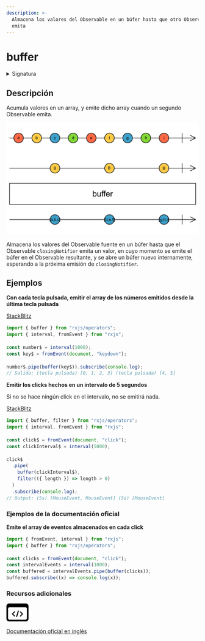```yaml
---
description: >-
  Almacena los valores del Observable en un búfer hasta que otro Observable
  emita
---
```


# buffer

<details>

<summary>Signatura</summary>

#### Firma

`buffer<T>(closingNotifier: Observable<any>): OperatorFunction<T, T[]>`

#### Parámetros

#### Retorna

`OperatorFunction<T, T[]>`: Un Observable de búferes, que son arrays de valores.

</details>

## Descripción

Acumula valores en un array, y emite dicho array cuando un segundo Observable emita.

![Diagrama de canicas del operador buffer](assets/images/marble-diagrams/transformation/buffer.png)

Almacena los valores del Observable fuente en un búfer hasta que el Observable `closingNotifier` emita un valor, en cuyo momento se emite el búfer en el Observable resultante, y se abre un búfer nuevo internamente, esperando a la próxima emisión de `closingNotifier`.

## Ejemplos

**Con cada tecla pulsada, emitir el array de los números emitidos desde la última tecla pulsada**

[StackBlitz](https://stackblitz.com/edit/rxjs-buffer-1?file=index.ts)

```typescript
import { buffer } from "rxjs/operators";
import { interval, fromEvent } from "rxjs";

const number$ = interval(1000);
const key$ = fromEvent(document, "keydown");

number$.pipe(buffer(key$)).subscribe(console.log);
// Salida: (tecla pulsada) [0, 1, 2, 3] (tecla pulsada) [4, 5]
```

**Emitir los clicks hechos en un intervalo de 5 segundos**

Si no se hace ningún click en el intervalo, no se emitirá nada.

[StackBlitz](https://stackblitz.com/edit/rxjs-buffer-2?file=index.ts)

```javascript
import { buffer, filter } from "rxjs/operators";
import { interval, fromEvent } from "rxjs";

const click$ = fromEvent(document, "click");
const clickInterval$ = interval(5000);

click$
  .pipe(
    buffer(clickInterval$),
    filter(({ length }) => length > 0)
  )
  .subscribe(console.log);
// Output: (5s) [MouseEvent, MouseEvent] (5s) [MouseEvent]
```

### Ejemplos de la documentación oficial

**Emite el array de eventos almacenados en cada click**

```javascript
import { fromEvent, interval } from "rxjs";
import { buffer } from "rxjs/operators";

const clicks = fromEvent(document, "click");
const intervalEvents = interval(1000);
const buffered = intervalEvents.pipe(buffer(clicks));
buffered.subscribe((x) => console.log(x));
```

### Recursos adicionales

[![Source code](assets/icons/source-code.png)](https://github.com/ReactiveX/rxjs/blob/master/src/internal/operators/buffer.ts)

[Documentación oficial en inglés](https://rxjs.dev/api/operators/buffer)
